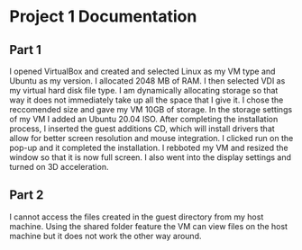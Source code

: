 # Project 1 Documentation
## Part 1
I opened VirtualBox and created and selected Linux as my VM type and Ubuntu as my version. I allocated 2048 MB of RAM. I then selected VDI as my virtual hard disk file type. I am dynamically allocating storage so that way it does not immediately take up all the space that I give it. I chose the reccomended size and gave my VM 10GB of storage. In the storage settings of my VM I added an Ubuntu 20.04 ISO. After completing the installation process, I inserted the guest additions CD, which will install drivers that allow for better screen resolution and mouse integration. I clicked run on the pop-up and it completed the installation. I rebboted my VM and resized the window so that it is now full screen. I also went into the display settings and turned on 3D acceleration.

## Part 2
I cannot access the files created in the guest directory from my host machine. Using the shared folder feature the VM can view files on the host machine but it does not work the other way around.